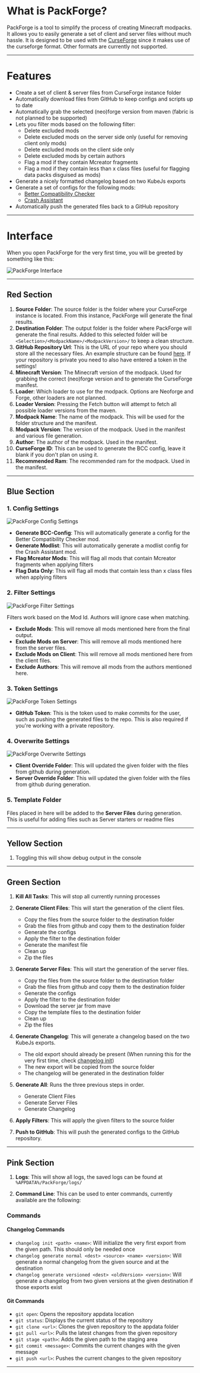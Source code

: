 # What is PackForge?

PackForge is a tool to simplify the process of creating Minecraft modpacks. It allows you to easily generate a set of
client and server files without much hassle. It is designed to be used with the [CurseForge](https://www.curseforge.com/)
since it makes use of the curseforge format. Other formats are currently not supported.

---

# Features

- Create a set of client & server files from CurseForge instance folder
- Automatically download files from GitHub to keep configs and scripts up to date
- Automatically grab the selected (neo)forge version from maven (fabric is not planned to be supported)
- Lets you filter mods based on the following filter:
    - Delete excluded mods
    - Delete excluded mods on the server side only (useful for removing client only mods)
    - Delete excluded mods on the client side only
    - Delete excluded mods by certain authors
    - Flag a mod if they contain Mcreator fragments
    - Flag a mod if they contain less than x class files (useful for flagging data packs disguised as mods)
- Generate a nicely formatted changelog based on two KubeJs exports
- Generate a set of configs for the following mods:
    - [Better Compatibility Checker](https://www.curseforge.com/minecraft/mc-mods/better-compatibility-checker) 
    - [Crash Assistant](https://www.curseforge.com/minecraft/mc-mods/crash-assistant)
- Automatically push the generated files back to a GitHub repository

---

# Interface

When you open PackForge for the very first time, you will be greeted by something like this:

![PackForge Interface](docs/PackForge-MainWindow.jpg)

---

## Red Section

1. **Source Folder**: The source folder is the folder where your CurseForge instance is located. 
From this instance, PackForge will generate the final results.
2. **Destination Folder**: The output folder is the folder where PackForge will generate the final results. 
Added to this selected folder will be `<Selection>/<ModpackName>/<ModpackVersion>/` to keep a clean structure.
3. **GitHub Repository Url**: This is the URL of your repo where you should store all the necessary files.
An example structure can be found [here](https://github.com/AllTheMods/ATM-10). If your repository is private you 
need to also have entered a token in the settings!
4. **Minecraft Version**: The Minecraft version of the modpack. Used for grabbing the correct (neo)forge version and
to generate the CurseForge manifest.
5. **Loader**: Which loader to use for the modpack. Options are Neoforge and Forge, other loaders are not planned.
6. **Loader Version**: Pressing the Fetch button will attempt to fetch all possible loader versions from the maven.
7. **Modpack Name**: The name of the modpack. This will be used for the folder structure and the manifest.
8. **Modpack Version**: The version of the modpack. Used in the manifest and various file generation.
9. **Author**: The author of the modpack. Used in the manifest.
10. **CurseForge ID**: This can be used to generate the BCC config, leave it blank if you don't plan on using it.
11. **Recommended Ram**: The recommended ram for the modpack. Used in the manifest.

---

## Blue Section

### 1. Config Settings 

![PackForge Config Settings](docs/PackForge-ConfigWindow.png)

- **Generate BCC-Config**: This will automatically generate a config for the Better Compatibility Checker mod.
- **Generate Modlist**: This will automatically generate a modlist config for the Crash Assistant mod.
- **Flag Mcreator Mods**: This will flag all mods that contain Mcreator fragments when applying filters
- **Flag Data Only**: This will flag all mods that contain less than x class files when applying filters

### 2. Filter Settings

![PackForge Filter Settings](docs/PackForge-FilterWindow.png)

Filters work based on the Mod Id. Authors will ignore case when matching.
- **Exclude Mods**: This will remove all mods mentioned here from the final output.
- **Exclude Mods on Server**: This will remove all mods mentioned here from the server files.
- **Exclude Mods on Client**: This will remove all mods mentioned here from the client files.
- **Exclude Authors**: This will remove all mods from the authors mentioned here.

### 3. Token Settings

![PackForge Token Settings](docs/PackForge-TokenWindow.png)

- **GitHub Token**: This is the token used to make commits for the user, such as pushing the generated files to the repo.
This is also required if you're working with a private repository.

### 4. Overwrite Settings

![PackForge Overwrite Settings](docs/PackForge-OverwriteWindow.png)

- **Client Override Folder**: This will updated the given folder with the files from github during generation.
- **Server Override Folder**: This will updated the given folder with the files from github during generation.

### 5. Template Folder

Files placed in here will be added to the **Server Files** during generation. This is useful for adding files such as 
Server starters or readme files

---

## Yellow Section

1. Toggling this will show debug output in the console

---

## Green Section

1. **Kill All Tasks**: This will stop all currently running processes

2. **Generate Client Files**: This will start the generation of the client files.
   - Copy the files from the source folder to the destination folder
   - Grab the files from github and copy them to the destination folder
   - Generate the configs
   - Apply the filter to the destination folder
   - Generate the manifest file
   - Clean up
   - Zip the files
   
3. **Generate Server Files**: This will start the generation of the server files.
   - Copy the files from the source folder to the destination folder
   - Grab the files from github and copy them to the destination folder
   - Generate the configs
   - Apply the filter to the destination folder
   - Download the server jar from mave
   - Copy the template files to the destination folder
   - Clean up
   - Zip the files
   
4. **Generate Changelog**: This will generate a changelog based on the two KubeJs exports.
   - The old export should already be present (When running this for the very first time, check [changelog init](#changelog-commands))
   - The new export will be copied from the source folder
   - The changelog will be generated in the destination folder
   
5. **Generate All**: Runs the three previous steps in order. 
   - Generate Client Files
   - Generate Server Files
   - Generate Changelog

6. **Apply Filters**: This will apply the given filters to the source folder

7. **Push to GitHub**: This will push the generated configs to the GitHub repository.

---

## Pink Section

1. **Logs**: This will show all logs, the saved logs can be found at `%APPDATA%/PackForge/logs/`

2. **Command Line**: This can be used to enter commands, currently available are the following:

### Commands

#### Changelog Commands

- `changelog init <path> <name>`: Will initialize the very first export from the given path. This should only be needed once
- `changelog generate normal <dest> <source> <name> <version>`: Will generate a normal changelog from the given source and at the destination
- `changelog generate versioned <dest> <oldVersion> <version>`: Will generate a changelog from two given versions at the given destination if those exports exist


#### Git Commands

- `git open`: Opens the repository appdata location
- `git status`: Displays the current status of the repository
- `git clone <url>`: Clones the given repository to the appdata folder
- `git pull <url>`: Pulls the latest changes from the given repository
- `git stage <path>`: Adds the given path to the staging area
- `git commit <message>`: Commits the current changes with the given message
- `git push <url>`: Pushes the current changes to the given repository

---